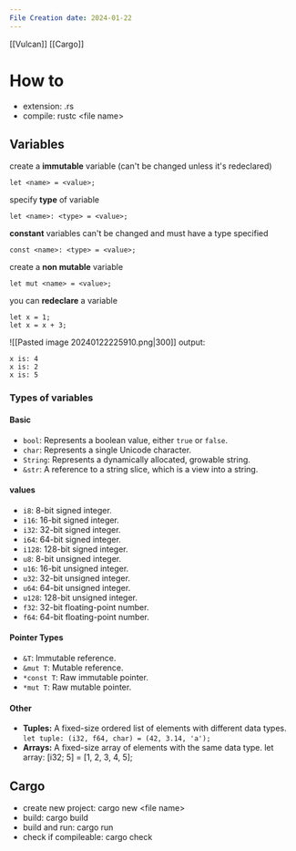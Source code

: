 ```yaml
---
File Creation date: 2024-01-22
---
```

[[Vulcan]]
[[Cargo]]

# How to 
- extension: .rs
- compile: rustc \<file name\>
## Variables
create a **immutable** variable (can't be changed unless it's redeclared)
```
let <name> = <value>;
```
specify **type** of variable
```
let <name>: <type> = <value>;
```
**constant** variables can't be changed and must have a type specified
```
const <name>: <type> = <value>;
```
create a **non mutable** variable
```
let mut <name> = <value>;
```
you can **redeclare** a variable
```
let x = 1;
let x = x + 3;
```

![[Pasted image 20240122225910.png|300]]
output:
```
x is: 4
x is: 2
x is: 5
```
### Types of variables
#### Basic
- `bool`: Represents a boolean value, either `true` or `false`.
- `char`: Represents a single Unicode character.
- `String`: Represents a dynamically allocated, growable string.
- `&str`: A reference to a string slice, which is a view into a string.
#### values
- `i8`: 8-bit signed integer.
- `i16`: 16-bit signed integer.
- `i32`: 32-bit signed integer.
- `i64`: 64-bit signed integer.
- `i128`: 128-bit signed integer.
- `u8`: 8-bit unsigned integer.
- `u16`: 16-bit unsigned integer.
- `u32`: 32-bit unsigned integer.
- `u64`: 64-bit unsigned integer.
- `u128`: 128-bit unsigned integer.
- `f32`: 32-bit floating-point number.
- `f64`: 64-bit floating-point number.
#### Pointer Types
- `&T`: Immutable reference.
- `&mut T`: Mutable reference.
- `*const T`: Raw immutable pointer.
- `*mut T`: Raw mutable pointer.
#### Other
- **Tuples:** A fixed-size ordered list of elements with different data types.
	`let tuple: (i32, f64, char) = (42, 3.14, 'a');`
- **Arrays:** A fixed-size array of elements with the same data type.
	let array: [i32; 5] = [1, 2, 3, 4, 5];


## Cargo
- create new project: cargo new \<file name\>
- build: cargo build
- build and run: cargo run
- check if compileable: cargo check